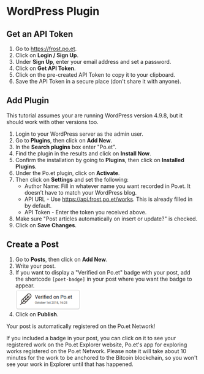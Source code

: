 # WordPress Plugin

## Get an API Token

1. Go to https://frost.po.et.
2. Click on **Login / Sign Up**.
3. Under **Sign Up**, enter your email address and set a password.
4. Click on **Get API Token**.
5. Click on the pre-created API Token to copy it to your clipboard.
6. Save the API Token in a secure place (don't share it with anyone).

## Add Plugin

This tutorial assumes your are running WordPress version 4.9.8, but it should work with other versions too.

1. Login to your WordPress server as the admin user.
2. Go to **Plugins**, then click on **Add New**.
3. In the **Search plugins** box enter "Po.et".
4. Find the plugin in the results and click on **Install Now**.
5. Confirm the installation by going to **Plugins**, then click on **Installed Plugins**.
6. Under the Po.et plugin, click on **Activate**.
7. Then click on **Settings** and set the following:
    - Author Name: Fill in whatever name you want recorded in Po.et. It doesn’t have to match your WordPress blog.
    - API URL - Use https://api.frost.po.et/works. This is already filled in by default.
    - API Token - Enter the token you received above.
8. Make sure "Post articles automatically on insert or update?" is checked.
9. Click on **Save Changes**.

## Create a Post

1. Go to **Posts**, then click on **Add New**.
2. Write your post.
3. If you want to display a "Verified on Po.et" badge with your post, add the shortcode `[poet-badge]` in your post where you want the badge to appear.  
![Po.et Badge](poet-badge.png)
4. Click on **Publish**.

Your post is automatically registered on the Po.et Network!

If you included a badge in your post, you can click on it to see your registered work on the Po.et Explorer website, Po.et's app for exploring works registered on the Po.et Network. Please note it will take about 10 minutes for the work to be anchored to the Bitcoin blockchain, so you won't see your work in Explorer until that has happened.

